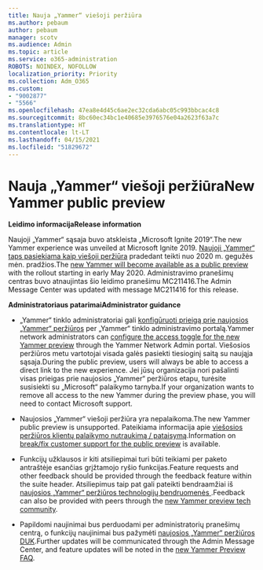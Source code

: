 ```yaml
---
title: Nauja „Yammer“ viešoji peržiūra
ms.author: pebaum
author: pebaum
manager: scotv
ms.audience: Admin
ms.topic: article
ms.service: o365-administration
ROBOTS: NOINDEX, NOFOLLOW
localization_priority: Priority
ms.collection: Adm_O365
ms.custom:
- "9002877"
- "5566"
ms.openlocfilehash: 47ea8e4d45c6ae2ec32cda6abc05c993bbcac4c8
ms.sourcegitcommit: 8bc60ec34bc1e40685e3976576e04a2623f63a7c
ms.translationtype: HT
ms.contentlocale: lt-LT
ms.lasthandoff: 04/15/2021
ms.locfileid: "51829672"
---
```

# <a name="new-yammer-public-preview"></a><span data-ttu-id="08228-102">Nauja „Yammer“ viešoji peržiūra</span><span class="sxs-lookup"><span data-stu-id="08228-102">New Yammer public preview</span></span>

<span data-ttu-id="08228-103">**Leidimo informacija**</span><span class="sxs-lookup"><span data-stu-id="08228-103">**Release information**</span></span>

<span data-ttu-id="08228-104">Naujoji „Yammer“ sąsaja buvo atskleista „Microsoft Ignite 2019“.</span><span class="sxs-lookup"><span data-stu-id="08228-104">The new Yammer experience was unveiled at Microsoft Ignite 2019.</span></span> <span data-ttu-id="08228-105">[Naujoji „Yammer“ taps pasiekiama kaip viešoji peržiūra](https://docs.microsoft.com/yammer/get-started-with-yammer/newyammer-faq) pradedant teikti nuo 2020 m. gegužės mėn. pradžios.</span><span class="sxs-lookup"><span data-stu-id="08228-105">The [new Yammer will become available as a public preview](https://docs.microsoft.com/yammer/get-started-with-yammer/newyammer-faq) with the rollout starting in early May 2020.</span></span> <span data-ttu-id="08228-106">Administravimo pranešimų centras buvo atnaujintas šio leidimo pranešimu MC211416.</span><span class="sxs-lookup"><span data-stu-id="08228-106">The Admin Message Center was updated with message MC211416 for this release.</span></span>

<span data-ttu-id="08228-107">**Administratoriaus patarimai**</span><span class="sxs-lookup"><span data-stu-id="08228-107">**Administrator guidance**</span></span>

- <span data-ttu-id="08228-108">„Yammer“ tinklo administratoriai gali [konfigūruoti prieigą prie naujosios „Yammer“ peržiūros](https://docs.microsoft.com/yammer/get-started-with-yammer/administrative-settings-opt-in-newyammer) per „Yammer“ tinklo administravimo portalą.</span><span class="sxs-lookup"><span data-stu-id="08228-108">Yammer network administrators can [configure the access toggle for the new Yammer preview](https://docs.microsoft.com/yammer/get-started-with-yammer/administrative-settings-opt-in-newyammer) through the Yammer Network Admin portal.</span></span> <span data-ttu-id="08228-109">Viešosios peržiūros metu vartotojai visada galės pasiekti tiesioginį saitą su naująja sąsaja.</span><span class="sxs-lookup"><span data-stu-id="08228-109">During the public preview, users will always be able to access a direct link to the new experience.</span></span> <span data-ttu-id="08228-110">Jei jūsų organizacija nori pašalinti visas prieigas prie naujosios „Yammer“ peržiūros etapu, turėsite susisiekti su „Microsoft“ palaikymo tarnyba.</span><span class="sxs-lookup"><span data-stu-id="08228-110">If your organization wants to remove all access to the new Yammer during the preview phase, you will need to contact Microsoft support.</span></span>

- <span data-ttu-id="08228-111">Naujosios „Yammer“ viešoji peržiūra yra nepalaikoma.</span><span class="sxs-lookup"><span data-stu-id="08228-111">The new Yammer public preview is unsupported.</span></span> <span data-ttu-id="08228-112">Pateikiama informacija apie [viešosios peržiūros klientų palaikymo nutraukimą / pataisymą](https://docs.microsoft.com/yammer/get-started-with-yammer/newyammer-faq#yammer-preview-customer-support).</span><span class="sxs-lookup"><span data-stu-id="08228-112">Information on [break/fix customer support for the public preview](https://docs.microsoft.com/yammer/get-started-with-yammer/newyammer-faq#yammer-preview-customer-support) is available.</span></span>

- <span data-ttu-id="08228-113">Funkcijų užklausos ir kiti atsiliepimai turi būti teikiami per paketo antraštėje esančias grįžtamojo ryšio funkcijas.</span><span class="sxs-lookup"><span data-stu-id="08228-113">Feature requests and other feedback should be provided through the feedback feature within the suite header.</span></span> <span data-ttu-id="08228-114">Atsiliepimus taip pat gali pateikti bendraamžiai iš [ naujosios „Yammer“ peržiūros technologijų bendruomenės ](https://techcommunity.microsoft.com/t5/new-yammer-preview/bd-p/NewYammerPreview).</span><span class="sxs-lookup"><span data-stu-id="08228-114">Feedback can also be provided with peers through the [new Yammer preview tech community](https://techcommunity.microsoft.com/t5/new-yammer-preview/bd-p/NewYammerPreview).</span></span>

- <span data-ttu-id="08228-115">Papildomi naujinimai bus perduodami per administratorių pranešimų centrą, o funkcijų naujinimai bus pažymėti [naujosios „Yammer“ peržiūros DUK](https://docs.microsoft.com/yammer/get-started-with-yammer/newyammer-faq).</span><span class="sxs-lookup"><span data-stu-id="08228-115">Further updates will be communicated through the Admin Message Center, and feature updates will be noted in the [new Yammer Preview FAQ](https://docs.microsoft.com/yammer/get-started-with-yammer/newyammer-faq).</span></span>
